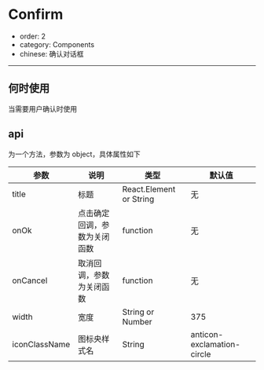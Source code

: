 # Confirm

- order: 2
- category: Components
- chinese: 确认对话框

---

## 何时使用

当需要用户确认时使用


## api

为一个方法，参数为 object，具体属性如下

| 参数       | 说明           | 类型             | 默认值       |
|------------|----------------|------------------|--------------|
| title      | 标题           | React.Element or String    | 无           |
| onOk       | 点击确定回调，参数为关闭函数       | function         | 无           |
| onCancel | 取消回调，参数为关闭函数       | function         | 无           |
| width      | 宽度           | String or Number | 375           |
| iconClassName | 图标央样式名 | String | anticon-exclamation-circle |

